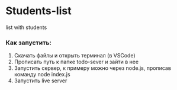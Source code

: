 # Students-list
list with students
### Как запустить: 
1. Скачать файлы и открыть терминал (в VSCode)
2. Прописать путь к папке todo-sever и зайти в нее
3. Запустить сервер, к примеру можно через node.js, прописав команду node index.js
4. Запустить live server
